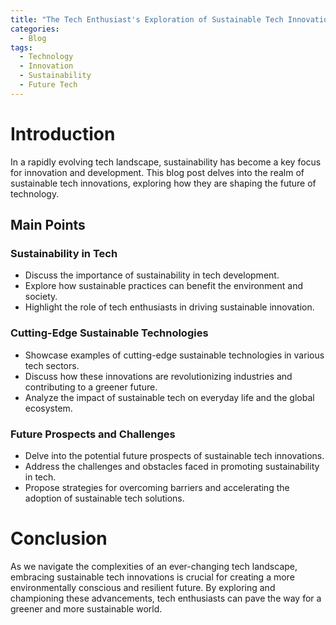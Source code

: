 ```yaml
---
title: "The Tech Enthusiast's Exploration of Sustainable Tech Innovations"
categories:
  - Blog
tags:
  - Technology
  - Innovation
  - Sustainability
  - Future Tech
---
```


# Introduction
In a rapidly evolving tech landscape, sustainability has become a key focus for innovation and development. This blog post delves into the realm of sustainable tech innovations, exploring how they are shaping the future of technology.

## Main Points
### Sustainability in Tech
- Discuss the importance of sustainability in tech development.
- Explore how sustainable practices can benefit the environment and society.
- Highlight the role of tech enthusiasts in driving sustainable innovation.

### Cutting-Edge Sustainable Technologies
- Showcase examples of cutting-edge sustainable technologies in various tech sectors.
- Discuss how these innovations are revolutionizing industries and contributing to a greener future.
- Analyze the impact of sustainable tech on everyday life and the global ecosystem.

### Future Prospects and Challenges
- Delve into the potential future prospects of sustainable tech innovations.
- Address the challenges and obstacles faced in promoting sustainability in tech.
- Propose strategies for overcoming barriers and accelerating the adoption of sustainable tech solutions.

# Conclusion
As we navigate the complexities of an ever-changing tech landscape, embracing sustainable tech innovations is crucial for creating a more environmentally conscious and resilient future. By exploring and championing these advancements, tech enthusiasts can pave the way for a greener and more sustainable world.